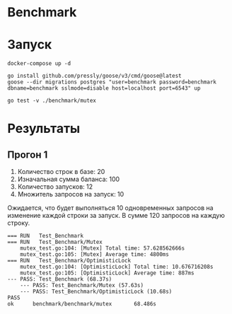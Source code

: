 # Benchmark

# Запуск

```shell
docker-compose up -d

go install github.com/pressly/goose/v3/cmd/goose@latest
goose --dir migrations postgres "user=benchmark password=benchmark dbname=benchmark sslmode=disable host=localhost port=6543" up

go test -v ./benchmark/mutex
```

# Результаты

## Прогон 1

1. Количество строк в базе: 20
2. Изначальная сумма баланса: 100
3. Количество запусков: 12
4. Множитель запросов на запуск: 10

Ожидается, что будет выполняться 10 одновременных запросов на изменение каждой строки за запуск. В сумме 120 запросов
на каждую строку.

```
=== RUN   Test_Benchmark
=== RUN   Test_Benchmark/Mutex
    mutex_test.go:104: [Mutex] Total time: 57.628562666s
    mutex_test.go:105: [Mutex] Average time: 4800ms
=== RUN   Test_Benchmark/OptimisticLock
    mutex_test.go:104: [OptimisticLock] Total time: 10.676716208s
    mutex_test.go:105: [OptimisticLock] Average time: 887ms
--- PASS: Test_Benchmark (68.37s)
    --- PASS: Test_Benchmark/Mutex (57.63s)
    --- PASS: Test_Benchmark/OptimisticLock (10.68s)
PASS
ok      benchmark/benchmark/mutex       68.486s
```
